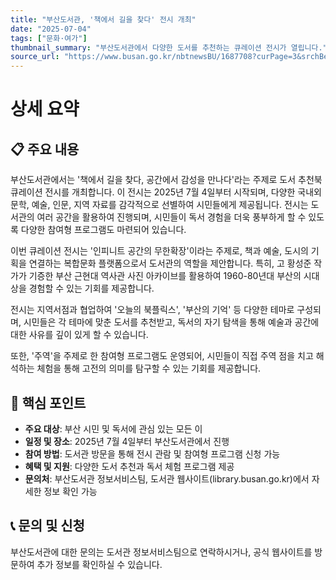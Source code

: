 ```yaml
---
title: "부산도서관, '책에서 길을 찾다' 전시 개최"
date: "2025-07-04"
tags: ["문화·여가"]
thumbnail_summary: "부산도서관에서 다양한 도서를 추천하는 큐레이션 전시가 열립니다."
source_url: "https://www.busan.go.kr/nbtnewsBU/1687708?curPage=3&srchBeginDt=&srchEndDt=&srchKey=&srchText="
---
```


# 상세 요약

## 📋 주요 내용
부산도서관에서는 '책에서 길을 찾다, 공간에서 감성을 만나다'라는 주제로 도서 추천북 큐레이션 전시를 개최합니다. 이 전시는 2025년 7월 4일부터 시작되며, 다양한 국내외 문학, 예술, 인문, 지역 자료를 감각적으로 선별하여 시민들에게 제공됩니다. 전시는 도서관의 여러 공간을 활용하여 진행되며, 시민들이 독서 경험을 더욱 풍부하게 할 수 있도록 다양한 참여형 프로그램도 마련되어 있습니다.

이번 큐레이션 전시는 '인피니트 공간의 무한확장'이라는 주제로, 책과 예술, 도시의 기획을 연결하는 복합문화 플랫폼으로서 도서관의 역할을 제안합니다. 특히, 고 황성준 작가가 기증한 부산 근현대 역사관 사진 아카이브를 활용하여 1960-80년대 부산의 시대상을 경험할 수 있는 기회를 제공합니다.

전시는 지역서점과 협업하여 '오늘의 북플릭스', '부산의 기억' 등 다양한 테마로 구성되며, 시민들은 각 테마에 맞춘 도서를 추천받고, 독서의 자기 탐색을 통해 예술과 공간에 대한 사유를 깊이 있게 할 수 있습니다.

또한, '주역'을 주제로 한 참여형 프로그램도 운영되어, 시민들이 직접 주역 점을 치고 해석하는 체험을 통해 고전의 의미를 탐구할 수 있는 기회를 제공합니다.

## 🎯 핵심 포인트
- **주요 대상**: 부산 시민 및 독서에 관심 있는 모든 이
- **일정 및 장소**: 2025년 7월 4일부터 부산도서관에서 진행
- **참여 방법**: 도서관 방문을 통해 전시 관람 및 참여형 프로그램 신청 가능
- **혜택 및 지원**: 다양한 도서 추천과 독서 체험 프로그램 제공
- **문의처**: 부산도서관 정보서비스팀, 도서관 웹사이트(library.busan.go.kr)에서 자세한 정보 확인 가능

## 📞 문의 및 신청
부산도서관에 대한 문의는 도서관 정보서비스팀으로 연락하시거나, 공식 웹사이트를 방문하여 추가 정보를 확인하실 수 있습니다.